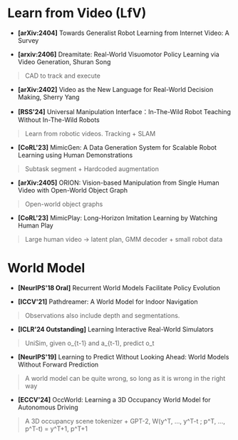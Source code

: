 # Learn from Video (LfV)

* **[arXiv:2404]** Towards Generalist Robot Learning from Internet Video: A Survey

* **[arxiv:2406]** Dreamitate: Real-World Visuomotor Policy Learning via Video Generation, Shuran Song
> CAD to track and execute

* **[arXiv:2402]** Video as the New Language for Real-World Decision Making, Sherry Yang

* **[RSS'24]** Universal Manipulation Interface：In-The-Wild Robot Teaching Without In-The-Wild Robots
> Learn from robotic videos. Tracking + SLAM

* **[CoRL'23]** MimicGen: A Data Generation System for Scalable Robot Learning using Human Demonstrations
> Subtask segment + Hardcoded augmentation

* **[arXiv:2405]** ORION: Vision-based Manipulation from Single Human Video with Open-World Object Graph
> Open-world object graphs

* **[CoRL'23]** MimicPlay: Long-Horizon Imitation Learning by Watching Human Play
> Large human video -> latent plan, GMM decoder + small robot data

# World Model

* **[NeurIPS'18 Oral]** Recurrent World Models Facilitate Policy Evolution

* **[ICCV'21]** Pathdreamer: A World Model for Indoor Navigation
> Observations also include depth and segmentations.

* **[ICLR'24 Outstanding]** Learning Interactive Real-World Simulators
> UniSim, given o_{t-1} and a_{t-1), predict o_t

* **[NeurIPS'19]** Learning to Predict Without Looking Ahead: World Models Without Forward Prediction
> A world model can be quite wrong, so long as it is wrong in the right way

* **[ECCV'24]** OccWorld: Learning a 3D Occupancy World Model for Autonomous Driving
> A 3D occupancy scene tokenizer + GPT-2, W(y^T, ..., y^T-t ; p^T, ..., p^T-t) = y^T+1, p^T+1
